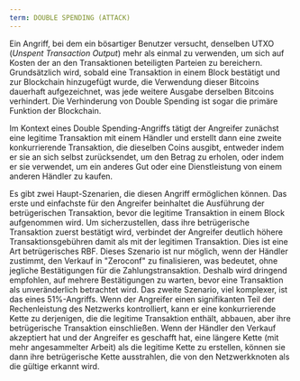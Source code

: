 ```yaml
---
term: DOUBLE SPENDING (ATTACK)
---
```


Ein Angriff, bei dem ein bösartiger Benutzer versucht, denselben UTXO (*Unspent Transaction Output*) mehr als einmal zu verwenden, um sich auf Kosten der an den Transaktionen beteiligten Parteien zu bereichern. Grundsätzlich wird, sobald eine Transaktion in einem Block bestätigt und zur Blockchain hinzugefügt wurde, die Verwendung dieser Bitcoins dauerhaft aufgezeichnet, was jede weitere Ausgabe derselben Bitcoins verhindert. Die Verhinderung von Double Spending ist sogar die primäre Funktion der Blockchain.

Im Kontext eines Double Spending-Angriffs tätigt der Angreifer zunächst eine legitime Transaktion mit einem Händler und erstellt dann eine zweite konkurrierende Transaktion, die dieselben Coins ausgibt, entweder indem er sie an sich selbst zurücksendet, um den Betrag zu erholen, oder indem er sie verwendet, um ein anderes Gut oder eine Dienstleistung von einem anderen Händler zu kaufen.

Es gibt zwei Haupt-Szenarien, die diesen Angriff ermöglichen können. Das erste und einfachste für den Angreifer beinhaltet die Ausführung der betrügerischen Transaktion, bevor die legitime Transaktion in einem Block aufgenommen wird. Um sicherzustellen, dass ihre betrügerische Transaktion zuerst bestätigt wird, verbindet der Angreifer deutlich höhere Transaktionsgebühren damit als mit der legitimen Transaktion. Dies ist eine Art betrügerisches RBF. Dieses Szenario ist nur möglich, wenn der Händler zustimmt, den Verkauf in "Zeroconf" zu finalisieren, was bedeutet, ohne jegliche Bestätigungen für die Zahlungstransaktion. Deshalb wird dringend empfohlen, auf mehrere Bestätigungen zu warten, bevor eine Transaktion als unveränderlich betrachtet wird. Das zweite Szenario, viel komplexer, ist das eines 51%-Angriffs. Wenn der Angreifer einen signifikanten Teil der Rechenleistung des Netzwerks kontrolliert, kann er eine konkurrierende Kette zu derjenigen, die die legitime Transaktion enthält, abbauen, aber ihre betrügerische Transaktion einschließen. Wenn der Händler den Verkauf akzeptiert hat und der Angreifer es geschafft hat, eine längere Kette (mit mehr angesammelter Arbeit) als die legitime Kette zu erstellen, können sie dann ihre betrügerische Kette ausstrahlen, die von den Netzwerkknoten als die gültige erkannt wird.